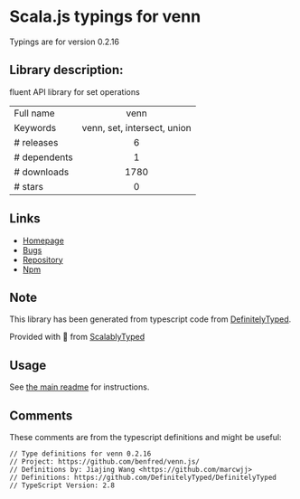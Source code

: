 
# Scala.js typings for venn

Typings are for version 0.2.16

## Library description:
fluent API library for set operations

|                    |                 |
| ------------------ | :-------------: |
| Full name          | venn |
| Keywords           | venn, set, intersect, union |
| # releases         | 6 |
| # dependents       | 1 |
| # downloads        | 1780 |
| # stars            | 0 |

## Links
- [Homepage](https://github.com/bitoiu/venn#readme)
- [Bugs](https://github.com/bitoiu/venn/issues)
- [Repository](https://github.com/bitoiu/venn)
- [Npm](https://www.npmjs.com/package/venn)
    


## Note
This library has been generated from typescript code from [DefinitelyTyped](https://definitelytyped.org).

Provided with :purple_heart: from [ScalablyTyped](https://github.com/oyvindberg/ScalablyTyped)

## Usage
See [the main readme](../../readme.md) for instructions.

## Comments

These comments are from the typescript definitions and might be useful:
```
// Type definitions for venn 0.2.16
// Project: https://github.com/benfred/venn.js/
// Definitions by: Jiajing Wang <https://github.com/marcwjj>
// Definitions: https://github.com/DefinitelyTyped/DefinitelyTyped
// TypeScript Version: 2.8

```

